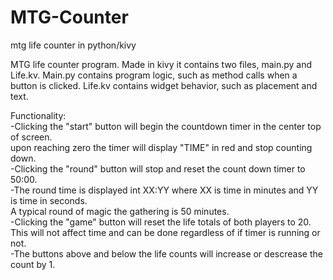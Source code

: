 # MTG-Counter
mtg life counter in python/kivy

MTG life counter program.
Made in kivy it contains two files, main.py and Life.kv.
Main.py contains program logic, such as method calls when a button is clicked.
Life.kv contains widget behavior, such as placement and text.

Functionality:  
-Clicking the "start" button will begin the countdown timer in the center top of screen.  
upon reaching zero the timer will display "TIME" in red and stop counting down.  
-Clicking the "round" button will stop and reset the count down timer to 50:00.  
-The round time is displayed int XX:YY where XX is time in minutes and YY is time in seconds.  
A typical round of magic the gathering is 50 minutes.  
-Clicking the "game" button will reset the life totals of both players to 20.  
This will not affect time and can be done regardless of if timer is running or not.  
-The buttons above and below the life counts will increase or descrease the count by 1.
